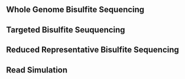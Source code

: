 ## Whole Genome Bisulfite Sequencing

## Targeted Bisulfite Seuquencing

## Reduced Representative Bisulfite Sequencing

## Read Simulation